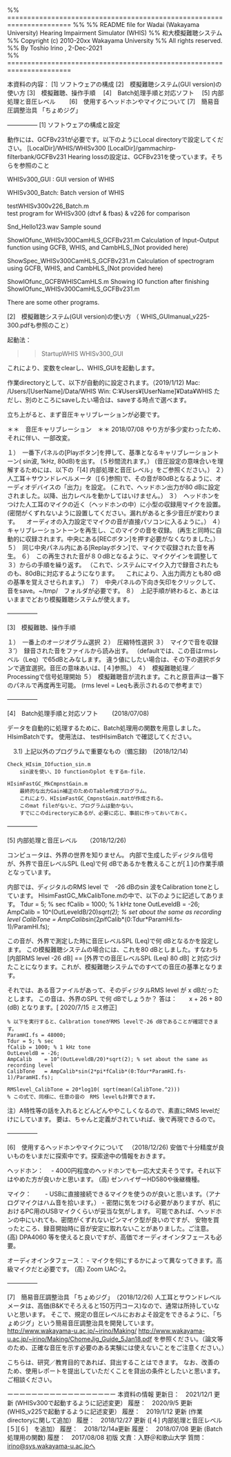 %% ======================================================================
%%
%% README file for Wadai (Wakayama University) Hearing Impairment Simulator (WHIS)
%%  和大模擬難聴システム
%% Copyright (c) 2010-20xx  Wakayama University
%% All rights reserved.
%% By Toshio Irino , 2-Dec-2021  
%% ======================================================================


本資料の内容：
[1]  ソフトウェアの構成
[2]　模擬難聴システム(GUI version)の使い方
[3]　模擬難聴、操作手順　
[4]　Batch処理手順と対応ソフト　
[5]  内部処理と音圧レベル　　
[6]　使用するヘッドホンやマイクについて 
[7]　簡易音圧調整治具 「ちょめジグ」


―――――
[1]  ソフトウェアの構成と設定

動作には、GCFBv231が必要です。以下のようにLocal directoryで設定してください。
[LocalDir]/WHIS/WHISv300
[LocalDir]/gammachirp-filterbank/GCFBv231
Hearing lossの設定は、GCFBv231を使っています。そちらを参照のこと

WHISv300_GUI :  GUI version of WHIS

WHISv300_Batch: Batch version of WHIS

testWHISv300v226_Batch.m  
    test program for WHISv300 (dtvf & fbas) & v226 for comparison

Snd_Hello123.wav 
    Sample sound

ShowIOfunc_WHISv300CamHLS_GCFBv231.m
    Calculation of Input-Output function using GCFB, WHIS, and CambHLS_(Not provided here)

ShowSpec_WHISv300CamHLS_GCFBv231.m
    Calculation of spectrogram using GCFB, WHIS, and CambHLS_(Not provided here)

ShowIOfunc_GCFBWHISCamHLS.m
    Showing IO function after finishing ShowIOfunc_WHISv300CamHLS_GCFBv231.m

There are some other programs.



[2]　模擬難聴システム(GUI version)の使い方
    （ WHIS_GUImanual_v225-300.pdfも参照のこと）

起動法：　
>> StartupWHIS 
>> WHISv300_GUI

これにより、変数をclearし、WHIS_GUIを起動します。

作業directoryとして、以下が自動的に設定されます。（2019/1/12)
	Mac:	/Users/[UserName]/Data/WHIS 
	Win:  C:¥Users¥[UserName]¥Data¥WHIS
ただし、別のところにsaveしたい場合は、saveする時点で選べます。

立ち上がると、まず音圧キャリブレーションが必要です。

＊＊　音圧キャリブレーション　＊＊
	2018/07/08  やり方が多少変わったため、それに伴い、一部改変。

１）　一番下パネルの[Playボタン]を押して、基準となるキャリブレーショントーン( sin波, 1kHz, 80dB)を出す。
		(５秒間流れます。）
		(音圧設定の意味合いを理解するためには、以下の「[4] 内部処理と音圧レベル」をご参照ください。）
２）　人工耳＋サウンドレベルメータ（[６]参照)で、その音が80dBとなるように、オーディオデバイスの「出力」を設定。
		(これで、ヘッドホン出力が80 dBに設定されました。以降、出力レベルを動かしてはいけません。）
３）　ヘッドホンをつけた人工耳のマイクの近く（ヘッドホンの中）に小型の収録用マイクを設置。
		(密閉がくずれないように設置してください。漏れがあると多少音圧が変わります。
		　オーディオの入力設定でマイクの音が直接パソコンに入るように。）
４）　キャリブレーショントーンを再生し、このマイクの音を収録。
		(再生と同時に自動的に収録されます。中央にある[RECボタン]を押す必要がなくなりました。）
５）　同じ中央パネル内にある[Replayボタン]で、マイクで収録された音を再生。
６）　この再生された音が８０dBとなるように、マイクゲインを調整して３）からの手順を繰り返す。
		（これで、システムにマイク入力で録音されたものも、80dBに対応するようになります。
		　これにより、入出力両方とも80 dBの基準を覚えさせられます。）
７）　中央パネルの下向き矢印をクリックして、音をsave。~/tmp/　フォルダが必要です。
８）　上記手順が終わると、あとはいままでどおり模擬難聴システムが使えます。

―――――

[3]　模擬難聴、操作手順　

１）　一番上のオージオグラム選択
２）　圧縮特性選択
３）　マイクで音を収録
３’）　録音された音をファイルから読み出す。
	（defaultでは、この音はrmsレベル（Leq）で65dBとみなします。
	違う値にしたい場合は、その下の選択ボタンで適宜選択。音圧の意味あいは、[４]参照。）
４）　模擬難聴処理／Processingで信号処理開始
５）　模擬難聴音が流れます。これと原音声は一番下のパネルで再度再生可能。
	(rms level = Leqも表示されるので参考まで）

―――――

[4]　Batch処理手順と対応ソフト　 　(2018/07/08)

データを自動的に処理するために、Batch処理用の関数を用意しました。　
HIsimBatchです。
使用法は、
testHIsimBatch
で確認してください。


　3.1) 上記以外のプログラムで重要なもの（備忘録)　(2018/12/14)

	Check_HIsim_IOfuction_sin.m   
		sin波を使い、IO functionのplot をするm-file. 

	HIsimFastGC_MkCmpnstGain.m  
		最終的な出力Gain補正のためのTable作成プログラム。
		これにより、HIsimFastGC_CmpnstGain.matが作成される。
		このmat fileがないと、プログラムは動かない。
		すでにこのdirectoryにあるが、必要に応じ、事前に作っておいておく。

―――――

[5]  内部処理と音圧レベル　　（2018/12/26)

コンピュータは、外界の世界を知りません。
内部で生成したディジタル信号が、外界で音圧レベルSPL (Leq)で何 dBであるかを教えることが[１]の作業手順となっています。

内部では、ディジタルのRMS level で　-26 dBのsin 波をCalibration toneとしています。
	HIsimFastGC_MkCalibTone.mの中で、以下のように記述してあります。
	Tdur = 5; % sec
	fCalib = 1000; % 1 kHz tone
	OutLeveldB = -26;
	AmpCalib    = 10^(OutLeveldB/20)*sqrt(2); % set about the same as recording level
	CalibTone   = AmpCalib*sin(2*pi*fCalib*(0:Tdur*ParamHI.fs-1)/ParamHI.fs);
	
この音が、外界で測定した時に音圧レベルSPL (Leq)で何 dBとなるかを設定します。
この模擬難聴システムの場合には、これを80 dBとしました。すなわち
 	[内部RMS level  -26 dB]  == [外界での音圧レベルSPL (Leq) 80 dB]
と対応づけたことになります。これが、模擬難聴システムでのすべての音圧の基準となります。

それでは、ある音ファイルがあって、そのディジタルRMS level が x dBだったとします。
この音は、外界のSPL で何 dBでしょうか？
答は：　　x + 26 + 80 (dB)
となります。[ 2020/7/15 ミス修正]

	% 以下を実行すると、Calbration toneがRMS levelで-26 dBであることが確認できます。
	ParamHI.fs = 48000;
	Tdur = 5; % sec
	fCalib = 1000; % 1 kHz tone
	OutLeveldB = -26;
	AmpCalib    = 10^(OutLeveldB/20)*sqrt(2); % set about the same as recording level
	CalibTone   = AmpCalib*sin(2*pi*fCalib*(0:Tdur*ParamHI.fs-1)/ParamHI.fs);

	RMSlevel_CalibTone = 20*log10( sqrt(mean(CalibTone.^2)))
	% この式で、同様に、任意の音の　RMS levelも計算できます。

注）A特性等の話を入れるとどんどんややこしくなるので、素直にRMS levelだけにしています。
	要は、ちゃんと定義がされていれば、後で再現できるので。

―――――

[6]　使用するヘッドホンやマイクについて 　（2018/12/26)
安価で十分精度が良いものをいまだに探索中です。探索途中の情報をおきます。

ヘッドホン：　
	- 4000円程度のヘッドホンでも一応大丈夫そうです。それ以下はやめた方が良いかと思います。
	(高) ゼンハイザーHD580や後継機種。

マイク：　　
	- USBに直接接続できるマイクを使うのが良いと思います。（アナログマイクはハム音を拾います。）
	- 密閉に気をつける必要がありますが、机におけるPC用のUSBマイクくらいが妥当な気がします。		可能であれば、ヘッドホンの中にいれても、密閉がくずれないピンマイク型が良いのですが、
		安物を買ったところ、録音開始時に音が安定に取れないことがありました。ご注意。
	(高)   DPA4060 等を使えると良いですが、高価でオーディオインタフェースも必要。

オーディオインタフェース：
	- マイクを何にするかによって異なってきます。高級マイクだと必要です。
	(高)  Zoom UAC-2。

―――――

[7]　簡易音圧調整治具 「ちょめジグ」　（2018/12/26)
人工耳とサウンドレベルメータは、高価(B&Kでそろえると150万円コース)なので、通常は所持していないと思います。
そこで、規定の音圧レベルにおおよそ設定をできるように、「ちょめジグ」という簡易音圧調整治具を開発しています。
http://www.wakayama-u.ac.jp/~irino/Making/
http://www.wakayama-u.ac.jp/~irino/Making/ChomeJig_Guide_5Jan18.pdf
を参照ください。（論文等のため、正確な音圧を示す必要のある実験には使えないことをご注意ください。）

こちらは、研究／教育目的であれば、貸出することはできます。
なお、改善のため、使用レポートを提出していただくことを貸出の条件としたいと思います。
ご相談ください。

ーーーーーーーーーーーーーーーーーー
本資料の情報
更新日：　2021/12/1 更新 (WHISv300で起動するように記述変更）
履歴：　2020/9/5 更新 (WHIS_v225で起動するように記述変更）
履歴：　2019/1/12 更新 (作業directoryに関して追加）
履歴：　2018/12/27 更新 ([４] 内部処理と音圧レベル　[５][６]　を追加）
履歴：　2018/12/14a更新 
履歴：　2018/07/08 更新 (Batch処理用の関数)
履歴：　2017/08/08 初版
文責：入野＠和歌山大学
質問：irino@sys.wakayama-u.ac.jpへ


